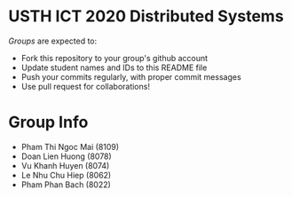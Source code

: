 USTH ICT 2020 Distributed Systems
=====================================

*Groups* are expected to:

* Fork this repository to your group's github account
* Update student names and IDs to this README file
* Push your commits regularly, with proper commit messages
* Use pull request for collaborations!

Group Info
=======================

* Pham Thi Ngoc Mai (8109)
* Doan Lien Huong   (8078)
* Vu Khanh Huyen    (8074)
* Le Nhu Chu Hiep   (8062)
* Pham Phan Bach    (8022)


